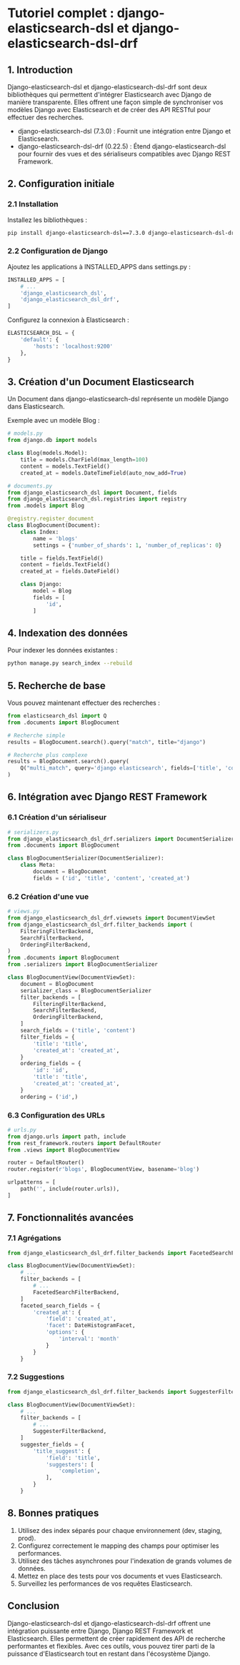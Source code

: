 # Tutoriel complet : django-elasticsearch-dsl et django-elasticsearch-dsl-drf

## 1. Introduction

Django-elasticsearch-dsl et django-elasticsearch-dsl-drf sont deux bibliothèques qui permettent d'intégrer Elasticsearch avec Django de manière transparente. Elles offrent une façon simple de synchroniser vos modèles Django avec Elasticsearch et de créer des API RESTful pour effectuer des recherches.

- django-elasticsearch-dsl (7.3.0) : Fournit une intégration entre Django et Elasticsearch.
- django-elasticsearch-dsl-drf (0.22.5) : Étend django-elasticsearch-dsl pour fournir des vues et des sérialiseurs compatibles avec Django REST Framework.

## 2. Configuration initiale

### 2.1 Installation

Installez les bibliothèques :

```bash
pip install django-elasticsearch-dsl==7.3.0 django-elasticsearch-dsl-drf==0.22.5
```

### 2.2 Configuration de Django

Ajoutez les applications à INSTALLED_APPS dans settings.py :

```python
INSTALLED_APPS = [
    # ...
    'django_elasticsearch_dsl',
    'django_elasticsearch_dsl_drf',
]
```

Configurez la connexion à Elasticsearch :

```python
ELASTICSEARCH_DSL = {
    'default': {
        'hosts': 'localhost:9200'
    },
}
```

## 3. Création d'un Document Elasticsearch

Un Document dans django-elasticsearch-dsl représente un modèle Django dans Elasticsearch.

Exemple avec un modèle Blog :

```python
# models.py
from django.db import models

class Blog(models.Model):
    title = models.CharField(max_length=100)
    content = models.TextField()
    created_at = models.DateTimeField(auto_now_add=True)

# documents.py
from django_elasticsearch_dsl import Document, fields
from django_elasticsearch_dsl.registries import registry
from .models import Blog

@registry.register_document
class BlogDocument(Document):
    class Index:
        name = 'blogs'
        settings = {'number_of_shards': 1, 'number_of_replicas': 0}

    title = fields.TextField()
    content = fields.TextField()
    created_at = fields.DateField()

    class Django:
        model = Blog
        fields = [
            'id',
        ]
```

## 4. Indexation des données

Pour indexer les données existantes :

```bash
python manage.py search_index --rebuild
```

## 5. Recherche de base

Vous pouvez maintenant effectuer des recherches :

```python
from elasticsearch_dsl import Q
from .documents import BlogDocument

# Recherche simple
results = BlogDocument.search().query("match", title="django")

# Recherche plus complexe
results = BlogDocument.search().query(
    Q("multi_match", query='django elasticsearch', fields=['title', 'content'])
)
```

## 6. Intégration avec Django REST Framework

### 6.1 Création d'un sérialiseur

```python
# serializers.py
from django_elasticsearch_dsl_drf.serializers import DocumentSerializer
from .documents import BlogDocument

class BlogDocumentSerializer(DocumentSerializer):
    class Meta:
        document = BlogDocument
        fields = ('id', 'title', 'content', 'created_at')
```

### 6.2 Création d'une vue

```python
# views.py
from django_elasticsearch_dsl_drf.viewsets import DocumentViewSet
from django_elasticsearch_dsl_drf.filter_backends import (
    FilteringFilterBackend,
    SearchFilterBackend,
    OrderingFilterBackend,
)
from .documents import BlogDocument
from .serializers import BlogDocumentSerializer

class BlogDocumentView(DocumentViewSet):
    document = BlogDocument
    serializer_class = BlogDocumentSerializer
    filter_backends = [
        FilteringFilterBackend,
        SearchFilterBackend,
        OrderingFilterBackend,
    ]
    search_fields = ('title', 'content')
    filter_fields = {
        'title': 'title',
        'created_at': 'created_at',
    }
    ordering_fields = {
        'id': 'id',
        'title': 'title',
        'created_at': 'created_at',
    }
    ordering = ('id',)
```

### 6.3 Configuration des URLs

```python
# urls.py
from django.urls import path, include
from rest_framework.routers import DefaultRouter
from .views import BlogDocumentView

router = DefaultRouter()
router.register(r'blogs', BlogDocumentView, basename='blog')

urlpatterns = [
    path('', include(router.urls)),
]
```

## 7. Fonctionnalités avancées

### 7.1 Agrégations

```python
from django_elasticsearch_dsl_drf.filter_backends import FacetedSearchFilterBackend

class BlogDocumentView(DocumentViewSet):
    # ...
    filter_backends = [
        # ...
        FacetedSearchFilterBackend,
    ]
    faceted_search_fields = {
        'created_at': {
            'field': 'created_at',
            'facet': DateHistogramFacet,
            'options': {
                'interval': 'month'
            }
        }
    }
```

### 7.2 Suggestions

```python
from django_elasticsearch_dsl_drf.filter_backends import SuggesterFilterBackend

class BlogDocumentView(DocumentViewSet):
    # ...
    filter_backends = [
        # ...
        SuggesterFilterBackend,
    ]
    suggester_fields = {
        'title_suggest': {
            'field': 'title',
            'suggesters': [
                'completion',
            ],
        }
    }
```

## 8. Bonnes pratiques

1. Utilisez des index séparés pour chaque environnement (dev, staging, prod).
2. Configurez correctement le mapping des champs pour optimiser les performances.
3. Utilisez des tâches asynchrones pour l'indexation de grands volumes de données.
4. Mettez en place des tests pour vos documents et vues Elasticsearch.
5. Surveillez les performances de vos requêtes Elasticsearch.

## Conclusion

Django-elasticsearch-dsl et django-elasticsearch-dsl-drf offrent une intégration puissante entre Django, Django REST Framework et Elasticsearch. Elles permettent de créer rapidement des API de recherche performantes et flexibles. Avec ces outils, vous pouvez tirer parti de la puissance d'Elasticsearch tout en restant dans l'écosystème Django.

